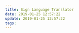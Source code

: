 ```yaml
---
title: Sign Language Translator
date: 2019-01-25 12:57:22
update: 2019-01-25 12:57:22
tags:
---
```

